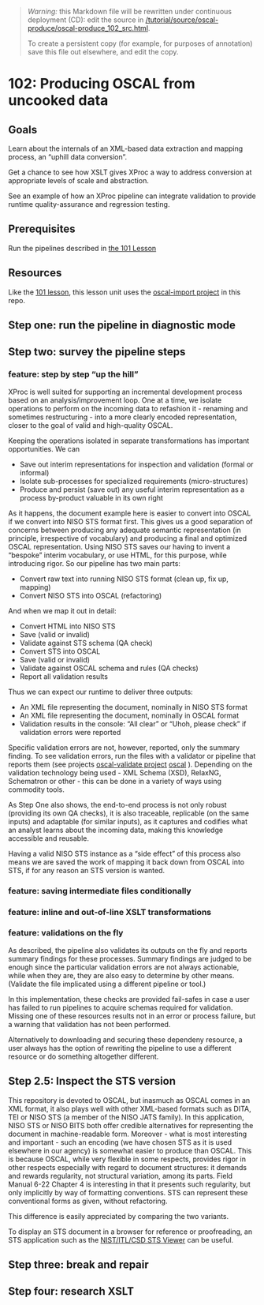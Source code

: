 > *Warning:* this Markdown file will be rewritten under continuous deployment (CD): edit the source in [/tutorial/source/oscal-produce/oscal-produce_102_src.html](../../../tutorial/source/oscal-produce/oscal-produce_102_src.html).
> 
> To create a persistent copy (for example, for purposes of annotation) save this file out elsewhere, and edit the copy.

# 102: Producing OSCAL from uncooked data

## Goals

Learn about the internals of an XML-based data extraction and mapping process, an &ldquo;uphill data conversion&rdquo;.

Get a chance to see how XSLT gives XProc a way to address conversion at appropriate levels of scale and abstraction.

See an example of how an XProc pipeline can integrate validation to provide runtime quality-assurance and regression testing.

## Prerequisites

Run the pipelines described in [the 101 Lesson](oscal-produce_101_src.html)

## Resources

Like the [101 lesson](oscal-produce_101_src.html), this lesson unit uses the [oscal-import project](../../../projects/oscal-import/readme.md) in this repo.

## Step one: run the pipeline in diagnostic mode

## Step two: survey the pipeline steps

### feature: step by step &ldquo;up the hill&rdquo;

XProc is well suited for supporting an incremental development process based on an analysis/improvement loop. One at a time, we isolate operations to perform on the incoming data to refashion it - renaming and sometimes restructuring - into a more clearly encoded representation, closer to the goal of valid and high-quality OSCAL.

Keeping the operations isolated in separate transformations has important opportunities. We can

* Save out interim representations for inspection and validation (formal or informal)
* Isolate sub-processes for specialized requirements (micro-structures)
* Produce and persist (save out) any useful interim representation as a process by-product valuable in its own right


As it happens, the document example here is easier to convert into OSCAL if we convert into NISO STS format first. This gives us a good separation of concerns between producing any adequate semantic representation (in principle, irrespective of vocabulary) and producing a final and optimized OSCAL representation. Using NISO STS saves our having to invent a &ldquo;bespoke&rdquo; interim vocabulary, or use HTML, for this purpose, while introducing rigor. So our pipeline has two main parts:

* Convert raw text into running NISO STS format (clean up, fix up, mapping)
* Convert NISO STS into OSCAL (refactoring)


And when we map it out in detail:

* Convert HTML into NISO STS
* Save (valid or invalid)
* Validate against STS schema (QA check)
* Convert STS into OSCAL
* Save (valid or invalid)
* Validate against OSCAL schema and rules (QA checks)
* Report all validation results


Thus we can expect our runtime to deliver three outputs:

* An XML file representing the document, nominally in NISO STS format
* An XML file representing the document, nominally in OSCAL format
* Validation results in the console: &ldquo;All clear&rdquo; or &ldquo;Uhoh, please check&rdquo; if validation errors were reported


Specific validation errors are not, however, reported, only the summary finding. To see validation errors, run the files with a validator or pipeline that reports them (see projects [oscal-validate project](../../../projects/oscal-validate/readme.md) [oscal](../../../projects/schema-field-tests/readme.md) ). Depending on the validation technology being used - XML Schema (XSD), RelaxNG, Schematron or other - this can be done in a variety of ways using commodity tools.

As Step One also shows, the end-to-end process is not only robust (providing its own QA checks), it is also traceable, replicable (on the same inputs) and adaptable (for similar inputs), as it captures and codifies what an analyst learns about the incoming data, making this knowledge accessible and reusable.

Having a valid NISO STS instance as a &ldquo;side effect&rdquo; of this process also means we are saved the work of mapping it back down from OSCAL into STS, if for any reason an STS version is wanted.

### feature: saving intermediate files conditionally

### feature: inline and out-of-line XSLT transformations

### feature: validations on the fly

As described, the pipeline also validates its outputs on the fly and reports summary findings for these processes. Summary findings are judged to be enough since the particular validation errors are not always actionable, while when they are, they are also easy to determine by other means. (Validate the file implicated using a different pipeline or tool.)

In this implementation, these checks are provided fail-safes in case a user has failed to run pipelines to acquire schemas required for validation. Missing one of these resources results not in an error or process failure, but a warning that validation has not been performed.

Alternatively to downloading and securing these dependeny resource, a user always has the option of rewriting the pipeline to use a different resource or do something altogether different.

## Step 2.5: Inspect the STS version

This repository is devoted to OSCAL, but inasmuch as OSCAL comes in an XML format, it also plays well with other XML-based formats such as DITA, TEI or NISO STS (a member of the NISO JATS family). In this application, NISO STS or NISO BITS both offer credible alternatives for representing the document in machine-readable form. Moreover - what is most interesting and important - such an encoding (we have chosen STS as it is used elsewhere in our agency) is somewhat easier to produce than OSCAL. This is because OSCAL, while very flexible in some respects, provides rigor in other respects especially with regard to document structures: it demands and rewards regularity, not structural variation, among its parts. Field Manual 6-22 Chapter 4 is interesting in that it presents such regularity, but only implicitly by way of formatting conventions. STS can represent these conventional forms as given, without refactoring.

This difference is easily appreciated by comparing the two variants.

To display an STS document in a browser for reference or proofreading, an STS application such as the [NIST/ITL/CSD STS Viewer](https://pages.nist.gov/xslt-blender/sts-viewer/) can be useful.

## Step three: break and repair

## Step four: research XSLT
